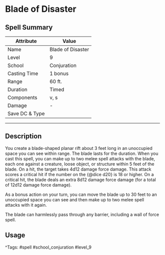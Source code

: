 # Blade of Disaster

## Spell Summary

| Attribute        | Value                  |
|------------------|------------------------|
| Name             | Blade of Disaster                 |
| Level            | 9                |
| School           | Conjuration          |
| Casting Time     | 1 bonus              |
| Range            | 60 ft.            |
| Duration         | Timed             |
| Components       | v, s             |
| Damage           | -               |
| Save DC & Type   |              |

---

## Description

You create a blade-shaped planar rift about 3 feet long in an unoccupied space you can see within range. The blade lasts for the duration. When you cast this spell, you can make up to two melee spell attacks with the blade, each one against a creature, loose object, or structure within 5 feet of the blade. On a hit, the target takes 4d12 damage force damage. This attack scores a critical hit if the number on the {@dice d20} is 18 or higher. On a critical hit, the blade deals an extra 8d12 damage force damage (for a total of 12d12 damage force damage).

As a bonus action on your turn, you can move the blade up to 30 feet to an unoccupied space you can see and then make up to two melee spell attacks with it again.

The blade can harmlessly pass through any barrier, including a wall of force spell.

## Usage


^Tags: #spell #school_conjuration #level_9